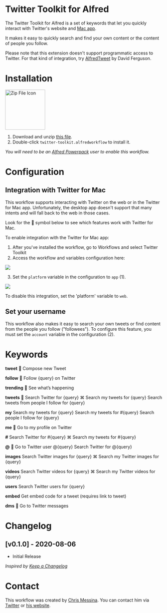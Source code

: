 # Twitter Toolkit for Alfred

The Twitter Toolkit for Alfred is a set of keywords that let you quickly interact with Twitter's website and [Mac app](https://apps.apple.com/us/app/twitter/id1482454543?mt=12&uo=4).

It makes it easy to quickly search and find your own content or the content of people you follow.

Please note that this extension doesn't support programmatic access to Twitter. For that kind of integration, try [AlfredTweet](http://dferg.us/alfredtweet-2/) by David Ferguson.

# Installation

<a href="https://github.com/chrismessina/alfred-app/raw/master/workflows/twitter-toolkit/twitter-toolkit-alfred-workflow.zip"><img src="../../../assets/icon-zip.png" alt="Zip File Icon" width="128" height="128" align="center"></a>

1. Download and unzip [this file](https://github.com/chrismessina/alfred-app/raw/master/workflows/twitter-toolkit/twitter-toolkit-alfred-workflow.zip).
2. Double-click `twitter-toolkit.alfredworkflow` to install it.

_You will need to be an [Alfred Powerpack](https://www.alfredapp.com/powerpack/) user to enable this workflow._

# Configuration

## Integration with Twitter for Mac

This workflow supports interacting with Twitter on the web or in the Twitter for Mac app. Unfortunately, the desktop app doesn't support that many intents and will fall back to the web in those cases.

Look for the  symbol below to see which features work with Twitter for Mac.

To enable integration with the Twitter for Mac app:

1. After you've installed the workflow, go to Workflows and select Twitter Toolkit
2. Access the workflow and variables configuration here:

<img src="./assets/images/workflow-variables.png">

3. Set the `platform` variable in the configuration to `app` (1).

<img src="./assets/images/workflow-config.png">

To disable this integration, set the 'platform' variable to `web`.


## Set your username

This workflow also makes it easy to search your own tweets or find content from the people you follow ("followees"). To configure this feature, you must set the `account` variable in the configuration (2).



# Keywords

**tweet**
 Compose new Tweet

**follow**
 Follow {query} on Twitter

**trending**
 See what’s happening

**tweets**
 Search Twitter for {query}
⌘ Search my tweets for {query}
Search tweets from people I follow for {query}

**my**
Search my tweets for {query}
Search my tweets for #{query}
Search people I follow for {query}

**me**
 Go to my profile on Twitter

**#**
Search Twitter for #{query}
⌘ Search my tweets for #{query}

**@**
 Go to Twitter user @{query}
Search Twitter for @{query}

**images**
Search Twitter images for {query}
⌘ Search my Twitter images for {query}

**videos**
Search Twitter videos for {query}
⌘ Search my Twitter videos for {query}

**users**
Search Twitter users for {query}

**embed**
Get embed code for a tweet (requires link to tweet)

**dms**
 Go to Twitter messages


# Changelog

## [v0.1.0] - 2020-08-06
- Initial Release

_Inspired by [Keep a Changelog](https://keepachangelog.com/)_

# Contact

This workflow was created by [Chris Messina](https://chrismessina.me). You can contact him via [Twitter](https://twitter.com/@chrismessina) or [his website](https://chrismessina.me/contact).
